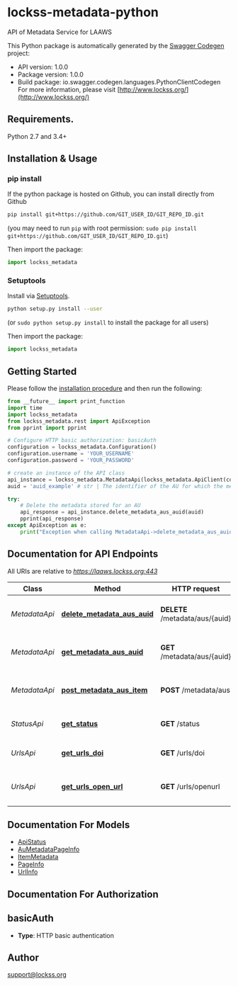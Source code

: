 # lockss-metadata-python
API of Metadata Service for LAAWS

This Python package is automatically generated by the [Swagger Codegen](https://github.com/swagger-api/swagger-codegen) project:

- API version: 1.0.0
- Package version: 1.0.0
- Build package: io.swagger.codegen.languages.PythonClientCodegen
For more information, please visit [http://www.lockss.org/](http://www.lockss.org/)

## Requirements.

Python 2.7 and 3.4+

## Installation & Usage
### pip install

If the python package is hosted on Github, you can install directly from Github

```sh
pip install git+https://github.com/GIT_USER_ID/GIT_REPO_ID.git
```
(you may need to run `pip` with root permission: `sudo pip install git+https://github.com/GIT_USER_ID/GIT_REPO_ID.git`)

Then import the package:
```python
import lockss_metadata 
```

### Setuptools

Install via [Setuptools](http://pypi.python.org/pypi/setuptools).

```sh
python setup.py install --user
```
(or `sudo python setup.py install` to install the package for all users)

Then import the package:
```python
import lockss_metadata
```

## Getting Started

Please follow the [installation procedure](#installation--usage) and then run the following:

```python
from __future__ import print_function
import time
import lockss_metadata
from lockss_metadata.rest import ApiException
from pprint import pprint

# Configure HTTP basic authorization: basicAuth
configuration = lockss_metadata.Configuration()
configuration.username = 'YOUR_USERNAME'
configuration.password = 'YOUR_PASSWORD'

# create an instance of the API class
api_instance = lockss_metadata.MetadataApi(lockss_metadata.ApiClient(configuration))
auid = 'auid_example' # str | The identifier of the AU for which the metadata is to be deleted

try:
    # Delete the metadata stored for an AU
    api_response = api_instance.delete_metadata_aus_auid(auid)
    pprint(api_response)
except ApiException as e:
    print("Exception when calling MetadataApi->delete_metadata_aus_auid: %s\n" % e)

```

## Documentation for API Endpoints

All URIs are relative to *https://laaws.lockss.org:443*

Class | Method | HTTP request | Description
------------ | ------------- | ------------- | -------------
*MetadataApi* | [**delete_metadata_aus_auid**](docs/MetadataApi.md#delete_metadata_aus_auid) | **DELETE** /metadata/aus/{auid} | Delete the metadata stored for an AU
*MetadataApi* | [**get_metadata_aus_auid**](docs/MetadataApi.md#get_metadata_aus_auid) | **GET** /metadata/aus/{auid} | Get the metadata stored for an AU
*MetadataApi* | [**post_metadata_aus_item**](docs/MetadataApi.md#post_metadata_aus_item) | **POST** /metadata/aus | Store the metadata for an AU item
*StatusApi* | [**get_status**](docs/StatusApi.md#get_status) | **GET** /status | Get the status of the service
*UrlsApi* | [**get_urls_doi**](docs/UrlsApi.md#get_urls_doi) | **GET** /urls/doi | Gets the URL for a DOI
*UrlsApi* | [**get_urls_open_url**](docs/UrlsApi.md#get_urls_open_url) | **GET** /urls/openurl | Performs an OpenURL query


## Documentation For Models

 - [ApiStatus](docs/ApiStatus.md)
 - [AuMetadataPageInfo](docs/AuMetadataPageInfo.md)
 - [ItemMetadata](docs/ItemMetadata.md)
 - [PageInfo](docs/PageInfo.md)
 - [UrlInfo](docs/UrlInfo.md)


## Documentation For Authorization


## basicAuth

- **Type**: HTTP basic authentication


## Author

support@lockss.org

